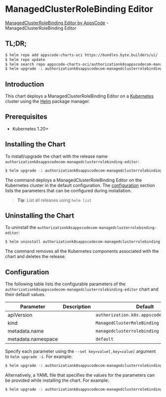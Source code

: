 # ManagedClusterRoleBinding Editor

[ManagedClusterRoleBinding Editor by AppsCode](https://appscode.com) - ManagedClusterRoleBinding Editor

## TL;DR;

```bash
$ helm repo add appscode-charts-oci https://bundles.byte.builders/ui/
$ helm repo update
$ helm search repo appscode-charts-oci/authorizationk8sappscodecom-managedclusterrolebinding-editor --version=v0.13.0
$ helm upgrade -i authorizationk8sappscodecom-managedclusterrolebinding-editor appscode-charts-oci/authorizationk8sappscodecom-managedclusterrolebinding-editor -n default --create-namespace --version=v0.13.0
```

## Introduction

This chart deploys a ManagedClusterRoleBinding Editor on a [Kubernetes](http://kubernetes.io) cluster using the [Helm](https://helm.sh) package manager.

## Prerequisites

- Kubernetes 1.20+

## Installing the Chart

To install/upgrade the chart with the release name `authorizationk8sappscodecom-managedclusterrolebinding-editor`:

```bash
$ helm upgrade -i authorizationk8sappscodecom-managedclusterrolebinding-editor appscode-charts-oci/authorizationk8sappscodecom-managedclusterrolebinding-editor -n default --create-namespace --version=v0.13.0
```

The command deploys a ManagedClusterRoleBinding Editor on the Kubernetes cluster in the default configuration. The [configuration](#configuration) section lists the parameters that can be configured during installation.

> **Tip**: List all releases using `helm list`

## Uninstalling the Chart

To uninstall the `authorizationk8sappscodecom-managedclusterrolebinding-editor`:

```bash
$ helm uninstall authorizationk8sappscodecom-managedclusterrolebinding-editor -n default
```

The command removes all the Kubernetes components associated with the chart and deletes the release.

## Configuration

The following table lists the configurable parameters of the `authorizationk8sappscodecom-managedclusterrolebinding-editor` chart and their default values.

|     Parameter      | Description |                       Default                        |
|--------------------|-------------|------------------------------------------------------|
| apiVersion         |             | <code>authorization.k8s.appscode.com/v1alpha1</code> |
| kind               |             | <code>ManagedClusterRoleBinding</code>               |
| metadata.name      |             | <code>managedclusterrolebinding</code>               |
| metadata.namespace |             | <code>default</code>                                 |


Specify each parameter using the `--set key=value[,key=value]` argument to `helm upgrade -i`. For example:

```bash
$ helm upgrade -i authorizationk8sappscodecom-managedclusterrolebinding-editor appscode-charts-oci/authorizationk8sappscodecom-managedclusterrolebinding-editor -n default --create-namespace --version=v0.13.0 --set apiVersion=authorization.k8s.appscode.com/v1alpha1
```

Alternatively, a YAML file that specifies the values for the parameters can be provided while
installing the chart. For example:

```bash
$ helm upgrade -i authorizationk8sappscodecom-managedclusterrolebinding-editor appscode-charts-oci/authorizationk8sappscodecom-managedclusterrolebinding-editor -n default --create-namespace --version=v0.13.0 --values values.yaml
```
